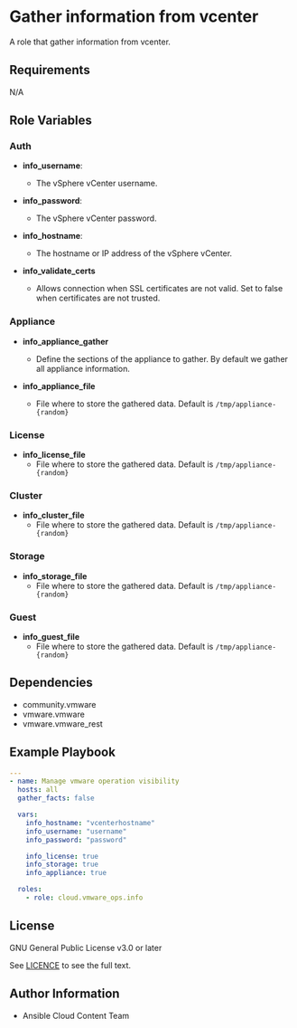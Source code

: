 # Gather information from vcenter 

A role that gather information from vcenter.

## Requirements

N/A

## Role Variables
### Auth
- **info_username**:
  - The vSphere vCenter username.

- **info_password**:
  - The vSphere vCenter password.

- **info_hostname**:
  - The hostname or IP address of the vSphere vCenter.

- **info_validate_certs**
  - Allows connection when SSL certificates are not valid. Set to false when certificates are not trusted.

### Appliance
- **info_appliance_gather**
  - Define the sections of the appliance to gather. By default we gather all appliance information.

- **info_appliance_file**
  - File where to store the gathered data. Default is `/tmp/appliance-{random}`

### License
- **info_license_file**
  - File where to store the gathered data. Default is `/tmp/appliance-{random}`

### Cluster
- **info_cluster_file**
  - File where to store the gathered data. Default is `/tmp/appliance-{random}`

### Storage
- **info_storage_file**
  - File where to store the gathered data. Default is `/tmp/appliance-{random}`

### Guest
- **info_guest_file**
  - File where to store the gathered data. Default is `/tmp/appliance-{random}`

## Dependencies

- community.vmware
- vmware.vmware
- vmware.vmware_rest

## Example Playbook
```yaml
---
- name: Manage vmware operation visibility
  hosts: all
  gather_facts: false

  vars:
    info_hostname: "vcenterhostname"
    info_username: "username"
    info_password: "password"

    info_license: true
    info_storage: true
    info_appliance: true

  roles:
    - role: cloud.vmware_ops.info
```
## License

GNU General Public License v3.0 or later

See [LICENCE](https://github.com/ansible-collections/cloud.aws_troubleshooting/blob/main/LICENSE) to see the full text.

## Author Information

- Ansible Cloud Content Team

